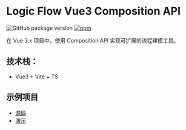# Logic Flow Vue3 Composition API

![GitHub package version](https://img.shields.io/github/package-json/v/han-feng/logicflow-vue?filename=packages%2Fuseapi%2Fpackage.json)
[![npm](https://img.shields.io/npm/v/logicflow-useapi.svg)](https://npm.im/logicflow-useapi)

在 Vue 3.x 项目中，使用 Composition API 实现可扩展的流程建模工具。

## 技术栈：
* Vue3 + Vite + TS

## 示例项目
* [源码](https://github.com/han-feng/logicflow-vue/tree/main/packages/demo)
* [演示](https://han-feng.github.io/logicflow-vue/)
